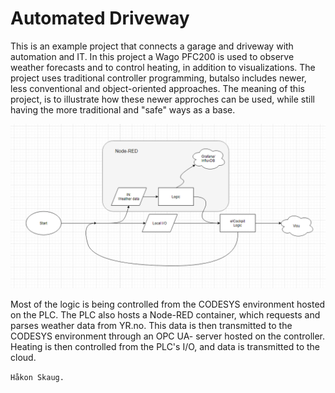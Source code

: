 # Automated Driveway
This is an example project that connects a garage and driveway with automation and IT. In this project a Wago PFC200 is used 
to observe weather forecasts and to control heating, in addition to visualizations. The project uses traditional controller 
programming, butalso includes newer, less conventional and object-oriented approaches. The meaning of this project, is to
illustrate how these newer approches can be used, while still having the more traditional and "safe" ways as a base.

<div align="center">
  <img src="img/Flow.PNG" >
</div>

Most of the logic is being controlled from the CODESYS environment hosted on the PLC. The PLC also hosts a Node-RED container, 
which requests and parses weather data from YR.no. This data is then transmitted to the CODESYS environment through an OPC UA-
server hosted on the controller. Heating is then controlled from the PLC's I/O, and data is transmitted to the cloud. 



`Håkon Skaug.`
